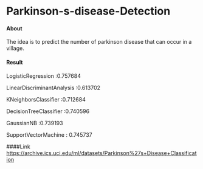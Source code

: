 # Parkinson-s-disease-Detection
#### About
The idea is to predict the number of parkinson disease that can occur in a village. 


#### Result

LogisticRegression :0.757684

LinearDiscriminantAnalysis :0.613702

KNeighborsClassifier :0.712684

DecisionTreeClassifier :0.740596

GaussianNB :0.739193

SupportVectorMachine : 0.745737

####Link
https://archive.ics.uci.edu/ml/datasets/Parkinson%27s+Disease+Classification
